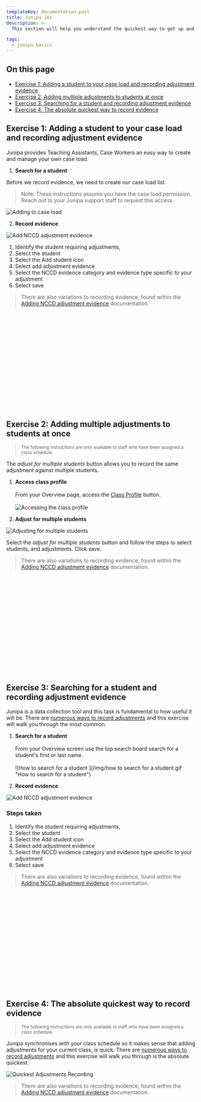 ```yaml
---
templateKey: documentation-post
title: Junipa 101
description: >-
  This section will help you understand the quickest way to get up and running with Junipa. 

tags:
  - junipa-basics
---
```



## On this page

* [Exercise 1: Adding a student to your case load and recording adjustment evidence](#exercise-1)
* [Exercise 2: Adding multiple adjustments to students at once](#exercise-2)
* [Exercise 3: Searching for a student and recording adjustment evidence](#exercise-3)
* [Exercise 4: The absolute quickest way to record evidence](#exercise-4)

<a id="exercise-1" style="margin-top:300px"></a>

## Exercise 1: Adding a student to your case load and recording adjustment evidence

Junipa provides Teaching Assistants, Case Workers an easy way to create and manage your own case load. 

1. **Search for a student**

Before we record evidence, we need to create our case load list. 

> Note: These instructions assume you have the case load permission.  Reach out to your Junipa support staff to request this access. 

![Adding to case load ](/img/adding-case-load.gif "Adding to case load")

2. **Record evidence**

![Add NCCD adjustment evidence](/img/add-adjustment-evidence-slso.gif "Add NCCD adjustment evidence")


  1. Identify the student requiring adjustments, 
  2. Select the student
  3. Select the Add student icon 
  4. Select add adjustment evidence
  5. Select the NCCD evidence category and evidence type specific to your adjustment
  6. Select save


> There are also variations to recording evidence, found within the <a href="/documentation/adding-nccd-adjustment-evidence/">Adding NCCD adjustment evidence</a> documentation. 



<a id="exercise-2" style="margin-top:300px; display: block; "></a>

## Exercise 2: Adding multiple adjustments to students at once

> <small>The following instructions are only available to staff who have been assigned a class schedule.</small> 

The _adjust for multiple students_ button allows you to record the same adjustment against multiple students.  

1. **Access class profile** <br><br>  From your Overview page, access the <a href="/documentation/how-to-use-the-class-profile">Class Profile</a> button. <br><br> ![Accessing the class profile ](/img/scr-class-profile-click.jpg "Accessing the class profile")

2. **Adjust for multiple students**

![Adjusting for multiple students](/img/class-profile-adjust-multiple-students.gif "Adjusting for multiple students")

Select the _adjust for multiple students_ button and follow the steps to select students, and adjustments. Click save. 


> There are also variations to recording evidence, found within the <a href="/documentation/adding-nccd-adjustment-evidence/">Adding NCCD adjustment evidence</a> documentation. 







<a id="exercise-3" style="margin-top:300px; display: block; "></a>

## Exercise 3: Searching for a student and recording adjustment evidence

Junipa is a data collection tool and this task is fundamental to how useful it will be. There are <a href="/documentation/adding-nccd-adjustment-evidence/">numerous ways to record adjustments</a> and this exercise will walk you through the most common. 

1. **Search for a student** <br><br> From your Overview screen use the top search board search for a student's first or last name. <br><br> ![How to search for a student ](/img/how to search for a student.gif "How to search for a student")

2. **Record evidence**

![Add NCCD adjustment evidence](/img/add-adjustment-evidence-slso.gif "Add NCCD adjustment evidence")

### Steps taken
1. Identify the student requiring adjustments, 
2. Select the student
3. Select the Add student icon 
4. Select add adjustment evidence
5. Select the NCCD evidence category and evidence type specific to your adjustment
6. Select save


> There are also variations to recording evidence, found within the <a href="/documentation/adding-nccd-adjustment-evidence/">Adding NCCD adjustment evidence</a> documentation. 




<a id="exercise-4" style="margin-top:300px; display: block; "></a>

## Exercise 4: The absolute quickest way to record evidence

> <small>The following instructions are only available to staff who have been assigned a class schedule.</small> 

Junipa synchronises with your class schedule so it makes sense that adding adjustments for your current class, is quick.  There are <a href="/documentation/adding-nccd-adjustment-evidence/">numerous ways to record adjustments</a> and this exercise will walk you through is the absolute quickest. 

![Quickest Adjustments Recording](/img/quickest-adjustments-recording.gif "Add NCCD adjustment evidence - the absolute quickest way")


> There are also variations to recording evidence, found within the <a href="/documentation/adding-nccd-adjustment-evidence/">Adding NCCD adjustment evidence</a> documentation. 





